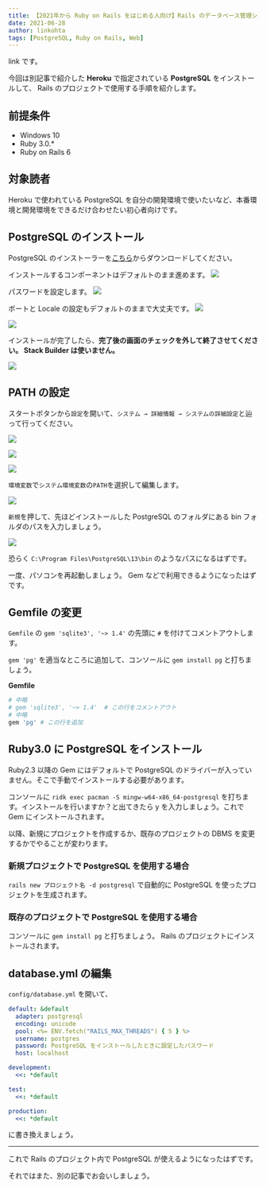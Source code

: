 ```yaml
---
title: 【2021年から Ruby on Rails をはじめる人向け】Rails のデータベース管理システムを PostgreSQL にする手順
date: 2021-06-28
author: linkohta
tags: [PostgreSQL, Ruby on Rails, Web]
---
```


link です。

今回は別記事で紹介した **Heroku** で指定されている **PostgreSQL** をインストールして、 Rails のプロジェクトで使用する手順を紹介します。

## 前提条件

- Windows 10
- Ruby 3.0.*
- Ruby on Rails 6

## 対象読者

Heroku で使われている PostgreSQL を自分の開発環境で使いたいなど、本番環境と開発環境をできるだけ合わせたい初心者向けです。

## PostgreSQL のインストール

PostgreSQL のインストーラーを[こちら](https://www.postgresql.org/)からダウンロードしてください。

インストールするコンポーネントはデフォルトのまま進めます。
![](images/rails-postgresql-1.png)

パスワードを設定します。
![](images/rails-postgresql-2.png)

ポートと Locale の設定もデフォルトのままで大丈夫です。
![](images/rails-postgresql-3.png)

![](images/rails-postgresql-4.png)

インストールが完了したら、**完了後の画面のチェックを外して終了させてください。 Stack Builder は使いません。**

![](images/rails-postgresql-5.png)

## PATH の設定

スタートボタンから`設定`を開いて、`システム → 詳細情報 → システムの詳細設定`と辿って行ってください。

![](images/rails-postgresql-6.png)

![](images/rails-postgresql-7.png)

![](images/rails-postgresql-8.png)

`環境変数`で`システム環境変数`の`PATH`を選択して編集します。

![](images/rails-postgresql-9.png)

`新規`を押して、先ほどインストールした PostgreSQL のフォルダにある bin フォルダのパスを入力しましょう。

![](images/rails-postgresql-10.png)

恐らく `C:\Program Files\PostgreSQL\13\bin` のようなパスになるはずです。

一度、パソコンを再起動しましょう。  Gem などで利用できるようになったはずです。

## Gemfile の変更

`Gemfile` の `gem 'sqlite3', '~> 1.4'` の先頭に `#` を付けてコメントアウトします。

`gem 'pg'` を適当なところに追加して、コンソールに `gem install pg` と打ちましょう。

**Gemfile**
```rb
# 中略
# gem 'sqlite3', '~> 1.4'  # この行をコメントアウト
# 中略
gem 'pg' # この行を追加
```

## Ruby3.0 に PostgreSQL をインストール
 
Ruby2.3 以降の Gem にはデフォルトで PostgreSQL のドライバーが入っていません。そこで手動でインストールする必要があります。

コンソールに `ridk exec pacman -S mingw-w64-x86_64-postgresql` を打ちます。インストールを行いますか？と出てきたら y を入力しましょう。これで Gem にインストールされます。

以降、新規にプロジェクトを作成するか、既存のプロジェクトの DBMS を変更するかでやることが変わります。

### 新規プロジェクトで PostgreSQL を使用する場合

`rails new プロジェクト名 -d postgresql` で自動的に PostgreSQL を使ったプロジェクトを生成されます。

### 既存のプロジェクトで PostgreSQL を使用する場合

コンソールに `gem install pg` と打ちましょう。 Rails のプロジェクトにインストールされます。

## database.yml の編集

`config/database.yml` を開いて、
```yml
default: &default
  adapter: postgresql
  encoding: unicode
  pool: <%= ENV.fetch("RAILS_MAX_THREADS") { 5 } %>
  username: postgres
  password: PostgreSQL をインストールしたときに設定したパスワード
  host: localhost

development:
  <<: *default

test:
  <<: *default

production:
  <<: *default
```
に書き換えましょう。

---

これで Rails のプロジェクト内で PostgreSQL が使えるようになったはずです。

それではまた、別の記事でお会いしましょう。